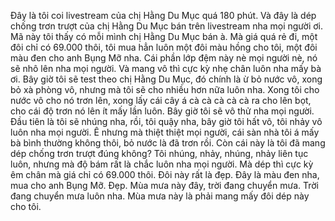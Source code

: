 Đây là tôi coi livestream của chị Hằng Du Mục quá 180 phút. Và đây là dép chống trơn trượt của chị Hằng Du Mục bán trên livestream nha mọi người ơi. Mã này tôi thấy có mỗi mình chị Hằng Du Mục bán à. Mà giá quá rẻ đi, một đôi chỉ có 69.000 thôi, tôi mua hẳn luôn một đôi màu hồng cho tôi, một đôi màu đen cho anh Bụng Mỡ nha. Cái phần lớp đệm này nè mọi người nè, nó sẽ nhô lên nha mọi người. Và mang vô thì cực kỳ nhẹ chân luôn nha mấy bà ơi. Bây giờ tôi sẽ test theo chị Hằng Du Mục, đó chính là ừ bỏ nước vô, xong bỏ xà phòng vô, nhưng mà tôi sẽ cho nhiều hơn nữa luôn nha. Xong tôi cho nước vô cho nó trơn lên, xong lấy cái cây á cà cà cà cà cà ra cho lên bọt, cho cái độ trơn nó lên ít mấy lần luôn. Bây giờ tôi sẽ vô thử nha mọi người. Đầu tiên là tôi sẽ nhúng nha, rồi, tôi quậy nha, bây giờ tôi hất vô, tôi nhảy vô luôn nha mọi người. Ê nhưng mà thiệt thiệt mọi người, cái sàn nhà tôi á mấy bà bình thường không thôi, bỏ nước là đã trơn rồi. Còn cái này là tôi đã mang dép chống trơn trượt đúng không? Tôi nhúng, nhảy, nhúng, nhảy liên tục luôn, nhưng mà độ bám rất là chắc luôn nha mọi người. Mà dép thì cực kỳ êm chân mà giá chỉ có 69.000 thôi. Đôi này rất là đẹp. Đây là màu đen nha, mua cho anh Bụng Mỡ. Đẹp. Mùa mưa này đây, trời đang chuyển mưa. Trời đang chuyển mưa luôn nha. Mùa mưa này là phải mang mấy đôi dép này cho tôi.